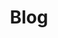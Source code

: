 ---
layout: list
type: tag
title: Blog
slug: blog
category: homelabs socalerts
menu: true
submenu: true
order: 2
description: >
   Posts about homelabs and soc alerts.
---